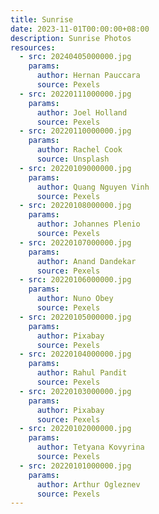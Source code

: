 ```yaml
---
title: Sunrise
date: 2023-11-01T00:00:00+08:00
description: Sunrise Photos
resources:
  - src: 20240405000000.jpg
    params:
      author: Hernan Pauccara
      source: Pexels
  - src: 20220111000000.jpg
    params:
      author: Joel Holland
      source: Pexels
  - src: 20220110000000.jpg
    params:
      author: Rachel Cook
      source: Unsplash
  - src: 20220109000000.jpg
    params:
      author: Quang Nguyen Vinh
      source: Pexels
  - src: 20220108000000.jpg
    params:
      author: Johannes Plenio
      source: Pexels
  - src: 20220107000000.jpg
    params:
      author: Anand Dandekar
      source: Pexels
  - src: 20220106000000.jpg
    params:
      author: Nuno Obey
      source: Pexels
  - src: 20220105000000.jpg
    params:
      author: Pixabay
      source: Pexels
  - src: 20220104000000.jpg
    params:
      author: Rahul Pandit
      source: Pexels
  - src: 20220103000000.jpg
    params:
      author: Pixabay
      source: Pexels
  - src: 20220102000000.jpg
    params:
      author: Tetyana Kovyrina
      source: Pexels
  - src: 20220101000000.jpg
    params:
      author: Arthur Ogleznev
      source: Pexels
---
```

